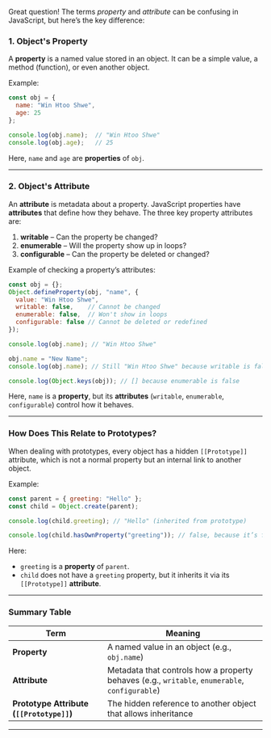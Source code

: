 Great question! The terms *property* and *attribute* can be confusing in JavaScript, but here’s the key difference:

### **1. Object's Property**
A **property** is a named value stored in an object. It can be a simple value, a method (function), or even another object.

Example:
```javascript
const obj = {
  name: "Win Htoo Shwe",
  age: 25
};

console.log(obj.name);  // "Win Htoo Shwe"
console.log(obj.age);   // 25
```
Here, `name` and `age` are **properties** of `obj`.

---

### **2. Object's Attribute**
An **attribute** is metadata about a property. JavaScript properties have **attributes** that define how they behave. The three key property attributes are:

1. **writable** – Can the property be changed?
2. **enumerable** – Will the property show up in loops?
3. **configurable** – Can the property be deleted or changed?

Example of checking a property’s attributes:
```javascript
const obj = {};
Object.defineProperty(obj, "name", {
  value: "Win Htoo Shwe",
  writable: false,    // Cannot be changed
  enumerable: false,  // Won't show in loops
  configurable: false // Cannot be deleted or redefined
});

console.log(obj.name); // "Win Htoo Shwe"

obj.name = "New Name"; 
console.log(obj.name); // Still "Win Htoo Shwe" because writable is false

console.log(Object.keys(obj)); // [] because enumerable is false
```
Here, `name` is a **property**, but its **attributes** (`writable`, `enumerable`, `configurable`) control how it behaves.

---

### **How Does This Relate to Prototypes?**
When dealing with prototypes, every object has a hidden `[[Prototype]]` attribute, which is not a normal property but an internal link to another object.

Example:
```javascript
const parent = { greeting: "Hello" };
const child = Object.create(parent);

console.log(child.greeting); // "Hello" (inherited from prototype)

console.log(child.hasOwnProperty("greeting")); // false, because it’s from the prototype
```
Here:
- `greeting` is a **property** of `parent`.
- `child` does not have a `greeting` property, but it inherits it via its `[[Prototype]]` **attribute**.

---

### **Summary Table**
| Term            | Meaning |
|----------------|---------|
| **Property**   | A named value in an object (e.g., `obj.name`) |
| **Attribute**  | Metadata that controls how a property behaves (e.g., `writable`, `enumerable`, `configurable`) |
| **Prototype Attribute (`[[Prototype]]`)** | The hidden reference to another object that allows inheritance |

---
